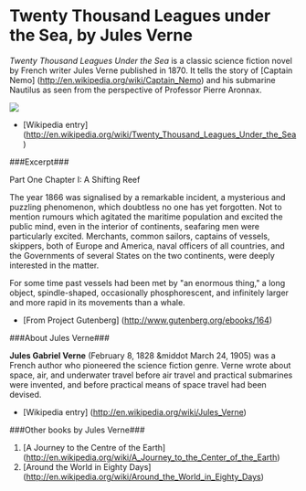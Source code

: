 
# Twenty Thousand Leagues under the Sea, by Jules Verne #

*Twenty Thousand Leagues Under the Sea* is a classic science fiction novel by French writer Jules Verne published in 1870. It tells the story of [Captain Nemo] (http://en.wikipedia.org/wiki/Captain_Nemo) and his submarine Nautilus as seen from the perspective of Professor Pierre Aronnax.

![](http://upload.wikimedia.org/wikipedia/commons/4/4e/20000_title_0a.jpg)
 

-	[Wikipedia entry] (http://en.wikipedia.org/wiki/Twenty_Thousand_Leagues_Under_the_Sea)

###Excerpt###

Part One
Chapter I: A Shifting Reef

The year 1866 was signalised by a remarkable incident, a mysterious and puzzling phenomenon, which doubtless no one has yet forgotten. Not to mention rumours which agitated the maritime population and excited the public mind, even in the interior of continents, seafaring men were particularly excited. Merchants, common sailors, captains of vessels, skippers, both of Europe and America, naval officers of all countries, and the Governments of several States on the two continents, were deeply interested in the matter.

For some time past vessels had been met by "an enormous thing," a long object, spindle-shaped, occasionally phosphorescent, and infinitely larger and more rapid in its movements than a whale.

-	[From Project Gutenberg] (http://www.gutenberg.org/ebooks/164)

###About Jules Verne###

**Jules Gabriel Verne** (February 8, 1828 &middot March 24, 1905) was a French author who pioneered the science fiction genre. Verne wrote about space, air, and underwater travel before air travel and practical submarines were invented, and before practical means of space travel had been devised.

-	[Wikipedia entry] (http://en.wikipedia.org/wiki/Jules_Verne)

###Other books by Jules Verne###

1.	[A Journey to the Centre of the Earth] (http://en.wikipedia.org/wiki/A_Journey_to_the_Center_of_the_Earth)
2.	[Around the World in Eighty Days] (http://en.wikipedia.org/wiki/Around_the_World_in_Eighty_Days)
